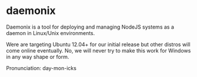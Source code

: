 daemonix
========

Daemonix is a tool for deploying and managing NodeJS systems as a daemon in Linux/Unix environments.

Were are targeting Ubuntu 12.04+ for our initial release but other distros will come online eventually. No, we will never try to make this work for Windows in any way shape or form.

Pronunciation: day-mon-icks
